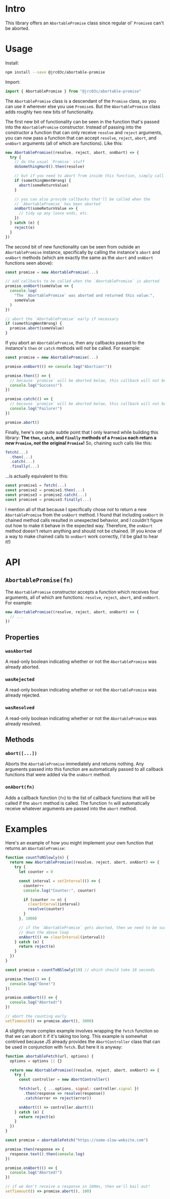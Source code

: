 # Intro

This library offers an `AbortablePromise` class since regular ol' `Promise`s can't be aborted.

# Usage

Install:

```bash
npm install --save @jrc03c/abortable-promise
```

Import:

```js
import { AbortablePromise } from "@jrc03c/abortable-promise"
```

The `AbortablePromise` class is a descendant of the `Promise` class, so you can use it wherever else you use `Promise`s. But the `AbortablePromise` class adds roughly two new bits of functionality.

The first new bit of functionality can be seen in the function that's passed into the `AbortablePromise` constructor. Instead of passing into the constructor a function that can only receive `resolve` and `reject` arguments, you can now pass a function that can accept `resolve`, `reject`, `abort`, and `onAbort` arguments (all of which are functions). Like this:

```js
new AbortablePromise((resolve, reject, abort, onAbort) => {
  try {
    // do the usual `Promise` stuff
    doSomethingHard().then(resolve)

    // but if you need to abort from inside this function, simply call `abort`
    if (somethingWentWrong) {
      abort(someReturnValue)
    }

    // you can also provide callbacks that'll be called when the
    // `AbortablePromise` has been aborted
    onAbort(someReturnValue => {
      // tidy up any loose ends, etc.
    })
  } catch (e) {
    reject(e)
  }
})
```

The second bit of new functionality can be seen from outside an `AbortablePromise` instance, specifically by calling the instance's `abort` and `onAbort` methods (which are exactly the same as the `abort` and `onAbort` functions seen above):

```js
const promise = new AbortablePromise(...)

// add callbacks to be called when the `AbortablePromise` is aborted
promise.onAbort(someValue => {
  console.log(
    "The `AbortablePromise` was aborted and returned this value:",
    someValue
  )
})

// abort the `AbortablePromise` early if necessary
if (somethingWentWrong) {
  promise.abort(someValue)
}
```

If you abort an `AbortablePromise`, then any callbacks passed to the instance's `then` or `catch` methods will _not_ be called. For example:

```js
const promise = new AbortablePromise(...)

promise.onAbort(() => console.log("Abortion!"))

promise.then(() => {
  // because `promise` will be aborted below, this callback will not be called!
  console.log("Success!")
})

promise.catch(() => {
  // because `promise` will be aborted below, this callback will not be called!
  console.log("Failure!")
})

promise.abort()
```

Finally, here's one quite subtle point that I only learned while building this library: **The `then`, `catch`, and `finally` methods of a `Promise` each return a _new_ `Promise`, _not_ the original `Promise`!** So, chaining such calls like this:

```js
fetch(...)
  .then(...)
  .catch(...)
  .finally(...)
```

...is actually equivalent to this:

```js
const promise1 = fetch(...)
const promise2 = promise1.then(...)
const promise3 = promise2.catch(...)
const promise4 = promise3.finally(...)
```

I mention all of that because I specifically chose _not_ to return a new `AbortablePromise` from the `onAbort` method. I found that including `onAbort` in chained method calls resulted in unexpected behavior, and I couldn't figure out how to make it behave in the expected way. Therefore, the `onAbort` method doesn't return anything and should not be chained. (If you know of a way to make chained calls to `onAbort` work correctly, I'd be glad to hear it!)

# API

## `AbortablePromise(fn)`

The `AbortablePromise` constructor accepts a function which receives four arguments, all of which are functions: `resolve`, `reject`, `abort`, and `onAbort`. For example:

```js
new AbortablePromise((resolve, reject, abort, onAbort) => {
  // ...
})
```

## Properties

### `wasAborted`

A read-only boolean indicating whether or not the `AbortablePromise` was already aborted.

### `wasRejected`

A read-only boolean indicating whether or not the `AbortablePromise` was already rejected.

### `wasResolved`

A read-only boolean indicating whether or not the `AbortablePromise` was already resolved.

## Methods

### `abort([...])`

Aborts the `AbortablePromise` immediately and returns nothing. Any arguments passed into this function are automatically passed to all callback functions that were added via the `onAbort` method.

### `onAbort(fn)`

Adds a callback function (`fn`) to the list of callback functions that will be called if the `abort` method is called. The function `fn` will automatically receive whatever arguments are passed into the `abort` method.

# Examples

Here's an example of how you might implement your own function that returns an `AbortablePromise`:

```js
function countToNSlowly(n) {
  return new AbortablePromise((resolve, reject, abort, onAbort) => {
    try {
      let counter = 0

      const interval = setInterval(() => {
        counter++
        console.log("Counter:", counter)

        if (counter >= n) {
          clearInterval(interval)
          resolve(counter)
        }
      }, 1000)

      // if the `AbortablePromise` gets aborted, then we need to be sure to shut
      // down the above loop
      onAbort(() => clearInterval(interval))
    } catch (e) {
      return reject(e)
    }
  })
}

const promise = countToNSlowly(10) // which should take 10 seconds

promise.then(() => {
  console.log("Done!")
})

promise.onAbort(() => {
  console.log("Aborted!")
})

// abort the counting early
setTimeout(() => promise.abort(), 3000)
```

A slightly more complex example involves wrapping the `fetch` function so that we can abort it if it's taking too long. This example is somewhat contrived because JS already provides the `AbortController` class that can be used in conjunction with `fetch`. But here it is anyway:

```js
function abortableFetch(url, options) {
  options = options || {}

  return new AbortablePromise((resolve, reject, abort, onAbort) => {
    try {
      const controller = new AbortController()

      fetch(url, { ...options, signal: controller.signal })
        .then(response => resolve(response))
        .catch(error => reject(error))

      onAbort(() => controller.abort())
    } catch (e) {
      return reject(e)
    }
  })
}

const promise = abortableFetch("https://some-slow-website.com")

promise.then(response => {
  response.text().then(console.log)
})

promise.onAbort(() => {
  console.log("Aborted!")
})

// if we don't receive a response in 100ms, then we'll bail out!
setTimeout(() => promise.abort(), 100)
```

